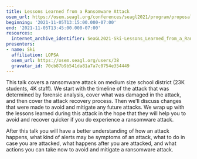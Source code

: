 ```yaml
---
title: Lessons Learned from a Ransomware Attack
osem_url: https://osem.seagl.org/conferences/seagl2021/program/proposals/845
beginning: '2021-11-05T13:15:00.000-07:00'
end: '2021-11-05T13:45:00.000-07:00'
resources:
  internet_archive_identifier: SeaGL2021-Ski-Lessons_Learned_from_a_Ransomware_Attack
presenters:
- name: Ski
  affiliation: LOPSA
  osem_url: https://osem.seagl.org/users/38
  gravatar_id: 70cb87b9b541da81a7a7c0754e354449
---
```


This talk covers a ransomware attack on medium size school district (23K students, 4K staff). We start with the timeline of the attack that was determined by forensic analysis, cover what was damaged in the attack, and then cover the attack recovery process. Then we'll discuss changes that were made to avoid and mitigate any future attacks. We wrap up with the lessons learned during this attack in the hope that they will help you to avoid and recover quicker if you do experience a ransomware attack.

After this talk you will have a better understanding of how an attack happens, what kind of alerts may be symptoms of an attack, what to do in case you are attacked, what happens after you are attacked, and what actions you can take now to avoid and mitigate a ransomware attack.
